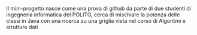Il mini-progetto nasce come una prova di github da parte di due studenti di ingegneria informatica del POLITO, cerca di mischiare la potenza delle classi in Java con una ricerca su una griglia vista nel corso di Algoritmi e strutture dati
